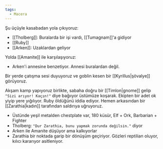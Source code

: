 ```yaml
---  
tags:  
  - Macera  
---  
```

  
Şu üçüyle kasabadan yola çıkıyoruz:  
  
- [[Tholberg]]: Buralarda bir işi vardı, [[Tumagnam]]'a gidiyor  
- [[Ruby]]  
- [[Arken]]: Uzaklardan geliyor  
  
Yolda [[Amanite]] ile karşılaşıyoruz:  
- Arken'i annesine benzetiyor. Annesi buralardan değil.  
  
Bir yerde çatışma sesi duyuyoruz ve goblin kesen bir [[Kyrillus|şövalye]] görüyoruz.  
  
Akşam kamp yapıyoruz birlikte, sabaha doğru bir [[Timlon|gnome]] gelip `"Sizi arıyor! Kaçın!"` diye bağııyor üstümüze koşarak. Ekipten bir adet ok yiyip yere yığılıyor. Ruby öldüğünü iddia ediyor. Hemen arkasından bir [[Zarathia|kadın]] tarafından saldırıya uğruyoruz.  
- Üstünde yeşil metalden chestplate var, 180 küsür, Elf + Ork, Barbarian + Fighter  
- Tholberg: `"Dur Zarathia, bunu yapmak zorunda değilsin."` diyor  
- Arken ile Amanite düşüyor ama kalkıyorlar  
- Zarathia bir noktada garip bir dönüşüm geçiriyor. Gözleri reptilian oluyor, kılıcı kararıyor asitleniyor.